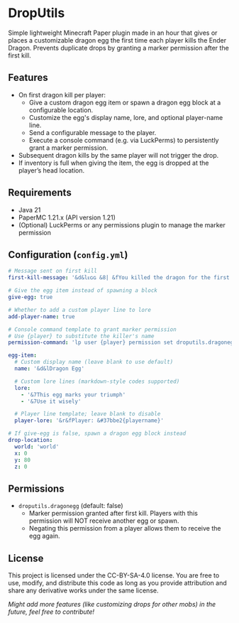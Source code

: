 # DropUtils
Simple lightweight Minecraft Paper plugin made in an hour that gives or places a customizable dragon egg the first time each player kills the Ender Dragon. Prevents duplicate drops by granting a marker permission after the first kill.

## Features
- On first dragon kill per player:
  - Give a custom dragon egg item or spawn a dragon egg block at a configurable location.
  - Customize the egg's display name, lore, and optional player-name line.
  - Send a configurable message to the player.
  - Execute a console command (e.g. via LuckPerms) to persistently grant a marker permission.
- Subsequent dragon kills by the same player will not trigger the drop.
- If inventory is full when giving the item, the egg is dropped at the player’s head location.

## Requirements
- Java 21
- PaperMC 1.21.x (API version 1.21)
- (Optional) LuckPerms or any permissions plugin to manage the marker permission

## Configuration (`config.yml`)
```yaml
# Message sent on first kill
first-kill-message: '&d&lᴇɢɢ &8| &fYou killed the dragon for the first time, an egg has been dropped!'

# Give the egg item instead of spawning a block
give-egg: true

# Whether to add a custom player line to lore
add-player-name: true

# Console command template to grant marker permission
# Use {player} to substitute the killer's name
permission-command: 'lp user {player} permission set droputils.dragonegg true'

egg-item:
  # Custom display name (leave blank to use default)
  name: '&d&lDragon Egg'

  # Custom lore lines (markdown-style codes supported)
  lore:
    - '&7This egg marks your triumph'
    - '&7Use it wisely'

  # Player line template; leave blank to disable
  player-lore: '&r&fPlayer: &#37bbe2{playername}'

# If give-egg is false, spawn a dragon egg block instead
drop-location:
  world: 'world'
  x: 0
  y: 80
  z: 0
```

## Permissions
- `droputils.dragonegg` (default: false)
  - Marker permission granted after first kill. Players with this permission will NOT receive another egg or spawn.
  - Negating this permission from a player allows them to receive the egg again.

## License
This project is licensed under the CC-BY-SA-4.0 license. You are free to use, modify, and distribute this code as long as you provide attribution and share any derivative works under the same license.

*Might add more features (like customizing drops for other mobs) in the future, feel free to contribute!*
